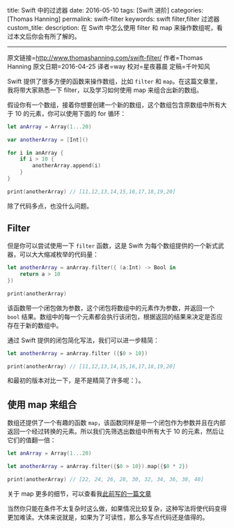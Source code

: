 title: Swift 中的过滤器
date: 2016-05-10
tags: [Swift 进阶]
categories: [Thomas Hanning]
permalink: swift-filter
keywords: swift filter,filter 过滤器
custom_title: 
description: 在 Swift 中怎么使用 filter 和 map 来操作数组呢，看过本文后你会有所了解的。

---
原文链接=http://www.thomashanning.com/swift-filter/
作者=Thomas Hanning
原文日期=2016-04-25
译者=way
校对=星夜暮晨
定稿=千叶知风

<!--此处开始正文-->

Swift 提供了很多方便的函数来操作数组，比如 `filter` 和 `map`。在这篇文章里，我将带大家熟悉一下 filter，以及学习如何使用 map 来组合出新的数组。

<!--more-->

假设你有一个数组，接着你想要创建一个新的数组，这个数组包含原数组中所有大于 10 的元素，你可以使用下面的 for 循环：

```swift
let anArray = Array(1...20)
 
var anotherArray = [Int]()
 
for i in anArray {
    if i > 10 {
        anotherArray.append(i)
    }
}
 
print(anotherArray) // [11,12,13,14,15,16,17,18,19,20]
```

除了代码多点，也没什么问题。

## Filter

但是你可以尝试使用一下 `filter` 函数，这是 Swift 为每个数组提供的一个新式武器，可以大大缩减枚举的代码量：

```swift
let anotherArray = anArray.filter({ (a:Int) -> Bool in
    return a > 10
})
 
print(anotherArray)
```

该函数带一个闭包做为参数，这个闭包将数组中的元素作为参数，并返回一个 `bool` 结果。数组中的每一个元素都会执行该闭包，根据返回的结果来决定是否应存在于新的数组中。

通过 Swift 提供的闭包简化写法，我们可以进一步精简：

```swift
let anotherArray = anArray.filter ({$0 > 10})
 
print(anotherArray) // [11,12,13,14,15,16,17,18,19,20]
```

和最初的版本对比一下，是不是精简了许多呢：）。

## 使用 map 来组合

数组还提供了一个有趣的函数 `map`，该函数同样是带一个闭包作为参数并且在内部返回一个经过转换的元素。所以我们先筛选出数组中所有大于 10 的元素，然后让它们的值翻一倍：

```swift
let anArray = Array(1...20)
 
let anotherArray = anArray.filter({$0 > 10}).map({$0 * 2})
 
print(anotherArray) // [22, 24, 26, 28, 30, 32, 34, 36, 38, 40]
```

关于 map 更多的细节，可以查看我[此前写的一篇文章](http://swift.gg/2015/11/26/swift-map-and-flatmap/)

当然你只能在条件不太复杂时这么做，如果情况比较复杂，这种写法将使代码变得更加难读。大体来说就是，如果为了可读性，那么多写点代码还是值得的。